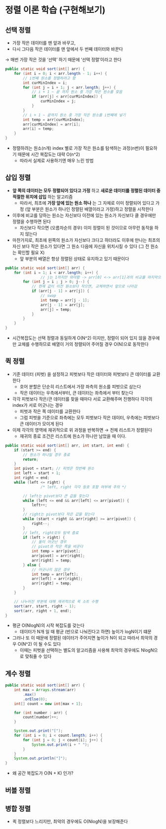 # 정렬 이론 학습 (구현해보기)

## 선택 정렬

- 가장 작은 데이터를 맨 앞과 바꾸고,
- 다시 그다음 작은 데이터를 맨 앞에서 두 번째 데이터와 바꾼다

→ 매번 가장 작은 것을 ‘선택’ 하기 때문에 ‘선택 정렬’이라고 한다

```java
public static void sort(int[] arr) {
    for (int i = 0; i < arr.length - 1; i++) {
        // i번째 원소를 정렬하려고 함
        int curMinIndex = i;
        for (int j = i + 1; j < arr.length; j++) {
            // i + 1 ~ 끝 까지 원소 중 가장 작은 원소를 찾음
            if (arr[j] < arr[curMinIndex]) {
                curMinIndex = j;
            }
        }
        // i + 1 ~ 끝까지 원소 중 가장 작은 원소를 i번째에 넣기
        int temp = arr[curMinIndex];
        arr[curMinIndex] = arr[i];
        arr[i] = temp;
    }
}
```

- 정렬하려는 원소(n개) index 별로 가장 작은 원소를 탐색하는 과정(n번)이 필요하기 때문에 시간 복잡도는 대략 O(n^2)
    - 따라서 실제로 사용하기엔 매우 느린 방법

## 삽입 정렬

- **앞 쪽의 데이터는 모두 정렬되어 있다고 가정** 하고 **새로운 데이터를 정렬된 데이터 중 적절한 위치에 삽입** 하는 알고리즘
    - 따라서, 최초에 **가장 앞에 있는 원소 하나** 는 그 자체로 이미 정렬되어 있다고 가정 (앞 부분은 원소가 하나인 정렬된 배열이라고 가정)하고 정렬을 시작한다
- 이후에 비교를 당하는 원소는 자신보다 이전에 있는 원소가 자신보다 클 경우에만 정렬을 수행하면 된다
    - 자신보다 작으면 (오름차순의 경우) 이미 정렬이 된 것이므로 아무런 동작을 하지 않는다
- 마찬가지로, 최초에 왼쪽의 원소가 자신보다 크다고 하더라도 이후에 만나는 최초의 자신 보다 작은 원소가 있다면 그 원소 다음에 자신을 위치시킬 수 있다 (그 전 원소는 확인할 필요 X)
    - 앞 부분의 배열은 항상 정렬된 상태로 유지하고 있기 때문이다

```java
public static void sort(int[] arr) {
    for (int i = 1; i < arr.length; i++) {
				// j는 1까지만 와야함 -> arr[0] <-> arr[1]과의 비교를 마지막으로 수행 후 종료
        for (int j = i ; j > 0; j--) { 
            // 현재 값이 이전 원소보다 작으면, 교체하면서 앞으로 나아감
            if (arr[j - 1] > arr[j]) {
                // swap
                int temp = arr[j - 1];
                arr[j - 1] = arr[j];
                arr[j] = temp;
            }
        }
    }
}
```

- 시간복잡도는 선택 정렬과 동일하게 O(N^2) 이지만, 정렬이 되어 있지 않을 경우에만 교체를 수행하므로 배열이 거의 정렬되어 주어질 경우 O(N)으로 동작한다

## 퀵 정렬

- 기준 데이터 (피벗) 을 설정하고 피벗보다 작은 데이터와 피벗보다 큰 데이터를 교환한다
    - 호어 분할은 단순히 리스트에서 가장 좌측의 원소를 피벗으로 삼는다
    - 작은 데이터는 우측에서부터, 큰 데이터는 좌측에서 부터 찾는다
- 각각 피벗보다 작은/큰 데이터를 찾을 때마다 서로 교환해주며 진행하다 각각의 index가 서로 어긋나는 경우
    - 피벗과 작은 쪽 데이터를 교환한다
    - 그럼 피벗을 기준으로 좌측에는 모두 피벗보다 작은 데이터, 우측에는 피벗보다 큰 데이터가 모이게 된다
- 이제 각각의 영역에 재귀적으로 위 과정을 반복하면 → 전체 리스트가 정렬된다
    - 재귀의 종료 조건은 리스트에 원소가 하나만 남았을 때 이다.

```java
public static void sort(int[] arr, int start, int end) {
    if (start >= end) {
        // 원소가 하나일 경우 종료
        return;
    }
    int pivot = start; // 피벗은 첫번째 원소
    int left = start + 1;
    int right = end;
    while (left <= right) {
				/* left, right 각각 등호 포함 여부에 주의 */

        // left는 pivot보다 큰 값을 찾는다
        while (left <= end && arr[left] <= arr[pivot]) {
            left++;
        }
        // right는 pivot보다 작은 값을 찾는다
        while (start < right && arr[right] >= arr[pivot]) {
            right--;
        }
        // left, right모두 탐색 종료
        if (left > right) {
            // 둘이 어긋난 경우
            // pivot과 작은 쪽을 바꾼다
            int temp = arr[pivot];
            arr[pivot] = arr[right];
            arr[right] = temp;
        } else {
            // 어긋나지 않은 경우
            int temp = arr[left];
            arr[left] = arr[right];
            arr[right] = temp;
        }
    }

    // 나누어진 부분에 대해 재귀적으로 퀵 소트 수행
    sort(arr, start, right - 1);
    sort(arr, right + 1, end);
}
```

- 평균 O(NlogN)의 시작 복잡도를 갖는다
    - 데이터가 N개 일 때 평균 (반으로 나눠진다고 하면) 높이가 logN이기 떄문
- 그러나 또 이 때문에 정렬된 데이터가 주어지면 높이가 N이 되고 따라서 최악의 경우 O(N^2) 이 될 수도 있다
    - 이때는 피벗을 선택하는 별도의 알고리즘을 사용해 최악의 경우에도 NlogN으로 맞춰줄 수 있다

## 계수 정렬

```java
public static void sort(int[] arr) {
    int max = Arrays.stream(arr)
        .max()
        .orElse(0);
    int[] count = new int[max + 1];

    for (int number : arr) {
        count[number]++;
    }

    System.out.print("[");
    for (int i = 0; i < count.length; i++) {
        for (int j = 0; j < count[i]; j++) {
            System.out.print(i + " ");
        }
    }
    System.out.println("]");
}
```

- 왜 공간 복잡도가 O(N + K) 인가?

## 버블 정렬

## 병합 정렬

- 퀵 정렬보다 느리지만, 최악의 경우에도 O(NlogN)을 보장해준다
